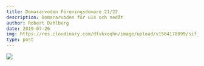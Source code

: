```yaml
---
title: Domararvoden Föreningsdomare 21/22
description: Domararvoden för u14 och nedåt
author: Robert Dahlberg
date: 2019-07-26
img: https://res.cloudinary.com/dfvkxoqhn/image/upload/v1564178099/sif_logotyp_nyhet_800_mrt9ip.jpg
type: post
---
```

![](/images/uploads/arvode-föreningsdomare-2021-2022.png)